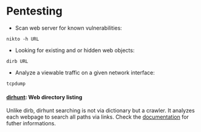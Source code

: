 # Pentesting

- Scan web server for known vulnerabilities:
```
nikto -h URL
```

- Looking for existing and or hidden web objects:
```
dirb URL
```

- Analyze a viewable traffic on a given network interface:
```
tcpdump
```

#### [dirhunt](https://github.com/Nekmo/dirhunt): Web directory listing
Unlike dirb, dirhunt searching is not via dictionary but a crawler. It analyzes each webpage to search all paths via 
links. Check the [documentation](http://docs.nekmo.org/dirhunt/usage.html) for futher informations.
